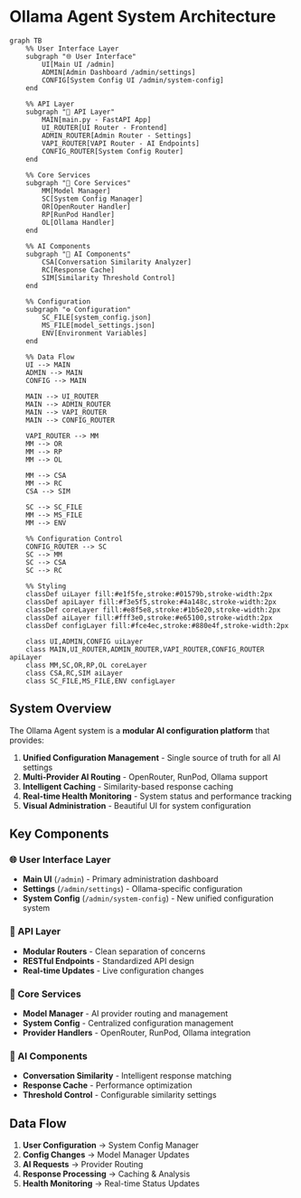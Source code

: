 # Ollama Agent System Architecture

```mermaid
graph TB
    %% User Interface Layer
    subgraph "🌐 User Interface"
        UI[Main UI /admin]
        ADMIN[Admin Dashboard /admin/settings]
        CONFIG[System Config UI /admin/system-config]
    end
    
    %% API Layer
    subgraph "🚀 API Layer"
        MAIN[main.py - FastAPI App]
        UI_ROUTER[UI Router - Frontend]
        ADMIN_ROUTER[Admin Router - Settings]
        VAPI_ROUTER[VAPI Router - AI Endpoints]
        CONFIG_ROUTER[System Config Router]
    end
    
    %% Core Services
    subgraph "🔧 Core Services"
        MM[Model Manager]
        SC[System Config Manager]
        OR[OpenRouter Handler]
        RP[RunPod Handler]
        OL[Ollama Handler]
    end
    
    %% AI Components
    subgraph "🤖 AI Components"
        CSA[Conversation Similarity Analyzer]
        RC[Response Cache]
        SIM[Similarity Threshold Control]
    end
    
    %% Configuration
    subgraph "⚙️ Configuration"
        SC_FILE[system_config.json]
        MS_FILE[model_settings.json]
        ENV[Environment Variables]
    end
    
    %% Data Flow
    UI --> MAIN
    ADMIN --> MAIN
    CONFIG --> MAIN
    
    MAIN --> UI_ROUTER
    MAIN --> ADMIN_ROUTER
    MAIN --> VAPI_ROUTER
    MAIN --> CONFIG_ROUTER
    
    VAPI_ROUTER --> MM
    MM --> OR
    MM --> RP
    MM --> OL
    
    MM --> CSA
    MM --> RC
    CSA --> SIM
    
    SC --> SC_FILE
    MM --> MS_FILE
    MM --> ENV
    
    %% Configuration Control
    CONFIG_ROUTER --> SC
    SC --> MM
    SC --> CSA
    SC --> RC
    
    %% Styling
    classDef uiLayer fill:#e1f5fe,stroke:#01579b,stroke-width:2px
    classDef apiLayer fill:#f3e5f5,stroke:#4a148c,stroke-width:2px
    classDef coreLayer fill:#e8f5e8,stroke:#1b5e20,stroke-width:2px
    classDef aiLayer fill:#fff3e0,stroke:#e65100,stroke-width:2px
    classDef configLayer fill:#fce4ec,stroke:#880e4f,stroke-width:2px
    
    class UI,ADMIN,CONFIG uiLayer
    class MAIN,UI_ROUTER,ADMIN_ROUTER,VAPI_ROUTER,CONFIG_ROUTER apiLayer
    class MM,SC,OR,RP,OL coreLayer
    class CSA,RC,SIM aiLayer
    class SC_FILE,MS_FILE,ENV configLayer
```

## System Overview

The Ollama Agent system is a **modular AI configuration platform** that provides:

1. **Unified Configuration Management** - Single source of truth for all AI settings
2. **Multi-Provider AI Routing** - OpenRouter, RunPod, Ollama support
3. **Intelligent Caching** - Similarity-based response caching
4. **Real-time Health Monitoring** - System status and performance tracking
5. **Visual Administration** - Beautiful UI for system configuration

## Key Components

### 🌐 User Interface Layer
- **Main UI** (`/admin`) - Primary administration dashboard
- **Settings** (`/admin/settings`) - Ollama-specific configuration
- **System Config** (`/admin/system-config`) - New unified configuration system

### 🚀 API Layer
- **Modular Routers** - Clean separation of concerns
- **RESTful Endpoints** - Standardized API design
- **Real-time Updates** - Live configuration changes

### 🔧 Core Services
- **Model Manager** - AI provider routing and management
- **System Config** - Centralized configuration management
- **Provider Handlers** - OpenRouter, RunPod, Ollama integration

### 🤖 AI Components
- **Conversation Similarity** - Intelligent response matching
- **Response Cache** - Performance optimization
- **Threshold Control** - Configurable similarity settings

## Data Flow

1. **User Configuration** → System Config Manager
2. **Config Changes** → Model Manager Updates
3. **AI Requests** → Provider Routing
4. **Response Processing** → Caching & Analysis
5. **Health Monitoring** → Real-time Status Updates

